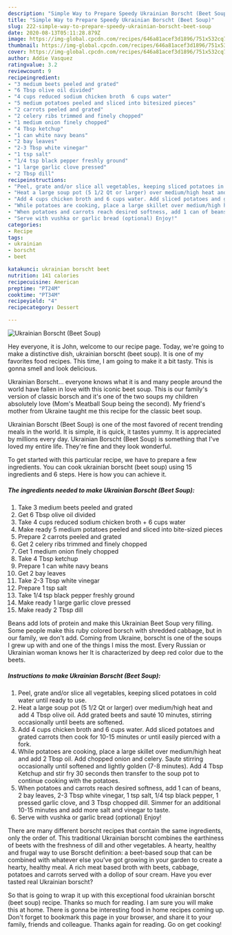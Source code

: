 ```yaml
---
description: "Simple Way to Prepare Speedy Ukrainian Borscht (Beet Soup)"
title: "Simple Way to Prepare Speedy Ukrainian Borscht (Beet Soup)"
slug: 222-simple-way-to-prepare-speedy-ukrainian-borscht-beet-soup
date: 2020-08-13T05:11:28.879Z
image: https://img-global.cpcdn.com/recipes/646a81acef3d1896/751x532cq70/ukrainian-borscht-beet-soup-recipe-main-photo.jpg
thumbnail: https://img-global.cpcdn.com/recipes/646a81acef3d1896/751x532cq70/ukrainian-borscht-beet-soup-recipe-main-photo.jpg
cover: https://img-global.cpcdn.com/recipes/646a81acef3d1896/751x532cq70/ukrainian-borscht-beet-soup-recipe-main-photo.jpg
author: Addie Vasquez
ratingvalue: 3.2
reviewcount: 9
recipeingredient:
- "3 medium beets peeled and grated"
- "6 Tbsp olive oil divided"
- "4 cups reduced sodium chicken broth  6 cups water"
- "5 medium potatoes peeled and sliced into bitesized pieces"
- "2 carrots peeled and grated"
- "2 celery ribs trimmed and finely chopped"
- "1 medium onion finely chopped"
- "4 Tbsp ketchup"
- "1 can white navy beans"
- "2 bay leaves"
- "2-3 Tbsp white vinegar"
- "1 tsp salt"
- "1/4 tsp black pepper freshly ground"
- "1 large garlic clove pressed"
- "2 Tbsp dill"
recipeinstructions:
- "Peel, grate and/or slice all vegetables, keeping sliced potatoes in cold water until ready to use."
- "Heat a large soup pot (5 1/2 Qt or larger) over medium/high heat and add 4 Tbsp olive oil. Add grated beets and sauté 10 minutes, stirring occasionally until beets are softened."
- "Add 4 cups chicken broth and 6 cups water. Add sliced potatoes and grated carrots then cook for 10-15 minutes or until easily pierced with a fork."
- "While potatoes are cooking, place a large skillet over medium/high heat and add 2 Tbsp oil. Add chopped onion and celery. Saute stirring occasionally until softened and lightly golden (7-8 minutes). Add 4 Tbsp Ketchup and stir fry 30 seconds then transfer to the soup pot to continue cooking with the potatoes."
- "When potatoes and carrots reach desired softness, add 1 can of beans, 2 bay leaves, 2-3 Tbsp white vinegar, 1 tsp salt, 1/4 tsp black pepper, 1 pressed garlic clove, and 3 Tbsp chopped dill. Simmer for an additional 10-15 minutes and add more salt and vinegar to taste."
- "Serve with vushka or garlic bread (optional) Enjoy!"
categories:
- Recipe
tags:
- ukrainian
- borscht
- beet

katakunci: ukrainian borscht beet 
nutrition: 141 calories
recipecuisine: American
preptime: "PT24M"
cooktime: "PT34M"
recipeyield: "4"
recipecategory: Dessert

---
```



![Ukrainian Borscht (Beet Soup)](https://img-global.cpcdn.com/recipes/646a81acef3d1896/751x532cq70/ukrainian-borscht-beet-soup-recipe-main-photo.jpg)

Hey everyone, it is John, welcome to our recipe page. Today, we're going to make a distinctive dish, ukrainian borscht (beet soup). It is one of my favorites food recipes. This time, I am going to make it a bit tasty. This is gonna smell and look delicious.

Ukrainian Borscht… everyone knows what it is and many people around the world have fallen in love with this iconic beet soup. This is our family&#39;s version of classic borsch and it&#39;s one of the two soups my children absolutely love (Mom&#39;s Meatball Soup being the second). My friend&#39;s mother from Ukraine taught me this recipe for the classic beet soup.

Ukrainian Borscht (Beet Soup) is one of the most favored of recent trending meals in the world. It is simple, it is quick, it tastes yummy. It is appreciated by millions every day. Ukrainian Borscht (Beet Soup) is something that I've loved my entire life. They're fine and they look wonderful.


To get started with this particular recipe, we have to prepare a few ingredients. You can cook ukrainian borscht (beet soup) using 15 ingredients and 6 steps. Here is how you can achieve it.

<!--inarticleads1-->

##### The ingredients needed to make Ukrainian Borscht (Beet Soup):

1. Take 3 medium beets peeled and grated
1. Get 6 Tbsp olive oil divided
1. Take 4 cups reduced sodium chicken broth + 6 cups water
1. Make ready 5 medium potatoes peeled and sliced into bite-sized pieces
1. Prepare 2 carrots peeled and grated
1. Get 2 celery ribs trimmed and finely chopped
1. Get 1 medium onion finely chopped
1. Take 4 Tbsp ketchup
1. Prepare 1 can white navy beans
1. Get 2 bay leaves
1. Take 2-3 Tbsp white vinegar
1. Prepare 1 tsp salt
1. Take 1/4 tsp black pepper freshly ground
1. Make ready 1 large garlic clove pressed
1. Make ready 2 Tbsp dill


Beans add lots of protein and make this Ukrainian Beet Soup very filling. Some people make this ruby colored borsch with shredded cabbage, but in our family, we don&#39;t add. Coming from Ukraine, borscht is one of the soups I grew up with and one of the things I miss the most. Every Russian or Ukrainian woman knows her It is characterized by deep red color due to the beets. 

<!--inarticleads2-->

##### Instructions to make Ukrainian Borscht (Beet Soup):

1. Peel, grate and/or slice all vegetables, keeping sliced potatoes in cold water until ready to use.
1. Heat a large soup pot (5 1/2 Qt or larger) over medium/high heat and add 4 Tbsp olive oil. Add grated beets and sauté 10 minutes, stirring occasionally until beets are softened.
1. Add 4 cups chicken broth and 6 cups water. Add sliced potatoes and grated carrots then cook for 10-15 minutes or until easily pierced with a fork.
1. While potatoes are cooking, place a large skillet over medium/high heat and add 2 Tbsp oil. Add chopped onion and celery. Saute stirring occasionally until softened and lightly golden (7-8 minutes). Add 4 Tbsp Ketchup and stir fry 30 seconds then transfer to the soup pot to continue cooking with the potatoes.
1. When potatoes and carrots reach desired softness, add 1 can of beans, 2 bay leaves, 2-3 Tbsp white vinegar, 1 tsp salt, 1/4 tsp black pepper, 1 pressed garlic clove, and 3 Tbsp chopped dill. Simmer for an additional 10-15 minutes and add more salt and vinegar to taste.
1. Serve with vushka or garlic bread (optional) Enjoy!


There are many different borscht recipes that contain the same ingredients, only the order of. This traditional Ukrainian borscht combines the earthiness of beets with the freshness of dill and other vegetables. A hearty, healthy and frugal way to use Borscht definition: a beet-based soup that can be combined with whatever else you&#39;ve got growing in your garden to create a hearty, healthy meal. A rich meat based broth with beets, cabbage, potatoes and carrots served with a dollop of sour cream. Have you ever tasted real Ukrainian borscht? 

So that is going to wrap it up with this exceptional food ukrainian borscht (beet soup) recipe. Thanks so much for reading. I am sure you will make this at home. There is gonna be interesting food in home recipes coming up. Don't forget to bookmark this page in your browser, and share it to your family, friends and colleague. Thanks again for reading. Go on get cooking!

